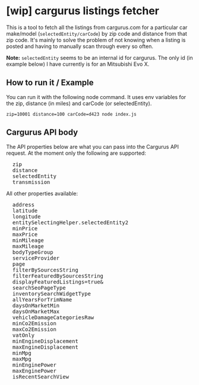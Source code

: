 # [wip] cargurus listings fetcher

This is a tool to fetch all the listings from cargurus.com for a particular car make/model (`selectedEntity/carCode`) by zip code and distance from that zip code. It's mainly to solve the problem of not knowing when a listing is posted and having to manually scan through every so often.

**Note:** `selectedEntity` seems to be an internal id for cargurus. The only id (in example below) I have currently is for an Mitsubishi Evo X.

## How to run it / Example
You can run it with the following node command. It uses env variables for the zip, distance (in miles) and carCode (or selectedEntity).

`zip=10001 distance=100 carCode=d423 node index.js`

## Cargurus API body

The API properties below are what you can pass into the Cargurus API request. At the moment only the following are supported:

<pre>
  zip
  distance
  selectedEntity
  transmission
</pre>

All other properties available:
<pre>
  address
  latitude
  longitude
  entitySelectingHelper.selectedEntity2
  minPrice
  maxPrice
  minMileage
  maxMileage
  bodyTypeGroup
  serviceProvider
  page
  filterBySourcesString
  filterFeaturedBySourcesString
  displayFeaturedListings=true&
  searchSeoPageType
  inventorySearchWidgetType
  allYearsForTrimName
  daysOnMarketMin
  daysOnMarketMax
  vehicleDamageCategoriesRaw
  minCo2Emission
  maxCo2Emission
  vatOnly
  minEngineDisplacement
  maxEngineDisplacement
  minMpg
  maxMpg
  minEnginePower
  maxEnginePower
  isRecentSearchView
</pre>